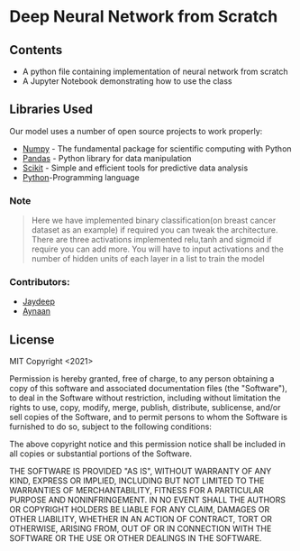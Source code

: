 # Deep Neural Network from Scratch

## Contents

- A python file containing implementation of neural network from scratch 
- A Jupyter Notebook demonstrating how to use the class

## Libraries Used

Our model uses a number of open source projects to work properly:

- [Numpy](https://numpy.org/) - The fundamental package for scientific computing with Python
- [Pandas](https://pandas.pydata.org/) - Python library for data manipulation
- [Scikit](https://scikit-learn.org/stable/) - Simple and efficient tools for predictive data analysis
- [Python](https://docs.python.org/3/library/)-Programming language
### Note
> Here we have implemented binary classification(on breast cancer dataset as an example) if required you can tweak the architecture.
>There are three activations implemented relu,tanh and sigmoid if require you can add more.
>You will have to input activations and the number of hidden units of each layer in a list to train the model

### Contributors:
- [Jaydeep](https://github.com/Jaydeep2401)
- [Aynaan](https://github.com/Aynaan)

## License
MIT
Copyright <2021> 

Permission is hereby granted, free of charge, to any person obtaining a copy of this software and associated documentation files (the "Software"), to deal in the Software without restriction, including without limitation the rights to use, copy, modify, merge, publish, distribute, sublicense, and/or sell copies of the Software, and to permit persons to whom the Software is furnished to do so, subject to the following conditions:

The above copyright notice and this permission notice shall be included in all copies or substantial portions of the Software.

THE SOFTWARE IS PROVIDED "AS IS", WITHOUT WARRANTY OF ANY KIND, EXPRESS OR IMPLIED, INCLUDING BUT NOT LIMITED TO THE WARRANTIES OF MERCHANTABILITY, FITNESS FOR A PARTICULAR PURPOSE AND NONINFRINGEMENT. IN NO EVENT SHALL THE AUTHORS OR COPYRIGHT HOLDERS BE LIABLE FOR ANY CLAIM, DAMAGES OR OTHER LIABILITY, WHETHER IN AN ACTION OF CONTRACT, TORT OR OTHERWISE, ARISING FROM, OUT OF OR IN CONNECTION WITH THE SOFTWARE OR THE USE OR OTHER DEALINGS IN THE SOFTWARE.